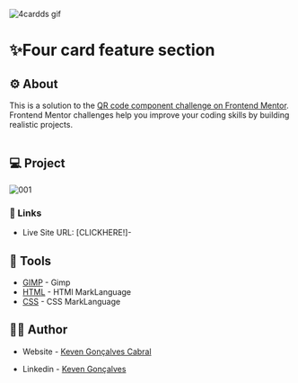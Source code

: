 
![4cardds gif](https://github.com/KevenGonCabral/Four-card-feature-section-html/assets/116415920/ead06ed4-6664-4f71-868b-7e9352c752eb)



# ✨Four card feature section
## ⚙ About 
This is a solution to the [QR code component challenge on Frontend Mentor](https://www.frontendmentor.io/challenges/qr-code-component-iux_sIO_H). Frontend Mentor challenges help you improve your coding skills by building realistic projects. 
<br></br>


## 💻 Project

![001](https://github.com/KevenGonCabral/Four-card-feature-section-html/assets/116415920/92988a26-57d4-4eee-b2e0-b83a683ad7ec)

### 🔗 Links

- Live Site URL: [CLICKHERE!]-



## 🔨 Tools 

- [GIMP](https://www.gimp.org/) - Gimp
- [HTML](https://www.w3.org/html/) - HTMl MarkLanguage
- [CSS](https://www.w3.org/Style/CSS/Overview.en.html) - CSS MarkLanguage

## 👨‍💻 Author

- Website - [Keven Gonçalves Cabral](https://github.com/KevenGonCabral)

- Linkedin - [Keven Gonçalves](https://www.linkedin.com/in/keven-gon%C3%A7alves-5756a4245/)
